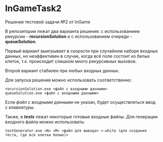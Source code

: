 # InGameTask2
Решение тестовой задачи №2 от InGame

В репозитории лежат два варианта решения: с использованием рекурсии - **recursionSolution** и с использованием очереди - **queueSolution**.

Первый вариант выигрывает в скорости при случайном наборе входных данных, но неэффективен в случае, когда всё поле состоит из белых клеток, т.к. происходит слишком много рекурсивных вызовов.

Второй вариант стабилен при любых входных данных.

Для запуска решения можно использовать соответственно:
```
recursionSolution.exe <файл с входными данными>
queueSolution.exe <файл с входными данными>
```
Если *файл с входными данными* не указан, будет осуществляться ввод с клавиатуры.

Также, в ***tests*** лежат некоторые готовые входные файлы.
Для генерации входного файла можно использовать:
```
testGenerator.exe <N> <M> <файл для вывода> <-white (для создания теста, где все клетки белые)>
```
